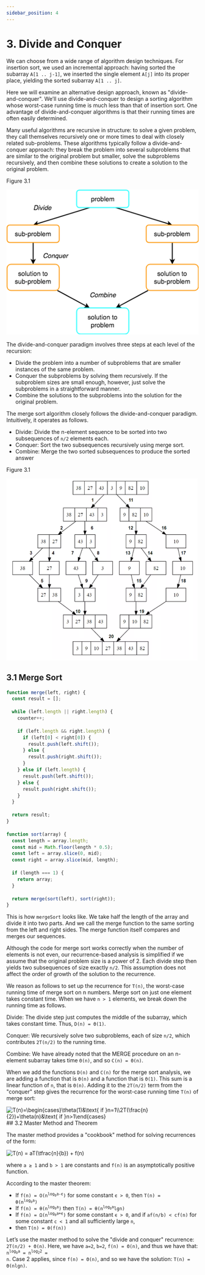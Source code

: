```yaml
---
sidebar_position: 4
---
```


# 3. Divide and Conquer

We can choose from a wide range of algorithm design techniques. For insertion sort, we used an incremental approach: having sorted the subarray `A[1 .. j-1]`, we inserted the single element `A[j]` into its proper place, yielding the sorted subarray `A[1 .. j]`.

Here we will examine an alternative design approach, known as "divide-and-conquer". We’ll use divide-and-conquer to design a sorting algorithm whose worst-case running time is much less than that of insertion sort. One advantage of divide-and-conquer algorithms is that their running times are often easily determined.

Many useful algorithms are recursive in structure: to solve a given problem, they call themselves recursively one or more times to deal with closely related sub-problems. These algorithms typically follow a divide-and-conquer approach: they break the problem into several subproblems that are similar to the original problem but smaller, solve the subproblems recursively, and then combine these solutions to create a solution to the original problem.

Figure 3.1

![Divide and conquer](img/divide_and_conquer.png)

The divide-and-conquer paradigm involves three steps at each level of the recursion:
- Divide the problem into a number of subproblems that are smaller instances of the same problem.
- Conquer the subproblems by solving them recursively. If the subproblem sizes are small enough, however, just solve the subproblems in a straightforward manner.
- Combine the solutions to the subproblems into the solution for the original problem.

The merge sort algorithm closely follows the divide-and-conquer paradigm. Intuitively, it operates as follows.
- Divide: Divide the n-element sequence to be sorted into two subsequences of `n/2` elements each.
- Conquer: Sort the two subsequences recursively using merge sort.
- Combine: Merge the two sorted subsequences to produce the sorted answer

Figure 3.1

![Merge sort](img/merge_sort.png)

## 3.1 Merge Sort

```ts title="Listing 3.1"
function merge(left, right) {
  const result = [];

  while (left.length || right.length) {
    counter++;

    if (left.length && right.length) {
      if (left[0] < right[0]) {
        result.push(left.shift());
      } else {
        result.push(right.shift());
      }
    } else if (left.length) {
      result.push(left.shift());
    } else {
      result.push(right.shift());
    }
  }

  return result;
}

function sort(array) {
  const length = array.length;
  const mid = Math.floor(length * 0.5);
  const left = array.slice(0, mid);
  const right = array.slice(mid, length);

  if (length === 1) {
    return array;
  }

  return merge(sort(left), sort(right));
}
```

This is how `mergeSort` looks like. We take half the length of the array and divide it into two parts. And we call the merge function to the same sorting from the left and right sides. The merge function itself compares and merges our sequences.

Although the code for merge sort works correctly when the number of elements is not even, our recurrence-based analysis is simplified if we assume that the original problem size is a power of 2. Each divide step then yields two subsequences of size exactly `n/2`. This assumption does not affect the order of growth of the solution to the recurrence.

We reason as follows to set up the recurrence for `T(n)`, the worst-case running time of merge sort on n numbers. Merge sort on just one element takes constant time. When we have `n > 1` elements, we break down the running time as follows.

Divide: The divide step just computes the middle of the subarray, which takes constant time. Thus, `D(n) = Θ(1)`.

Conquer: We recursively solve two subproblems, each of size `n/2`, which contributes `2T(n/2)` to the running time.

Combine: We have already noted that the MERGE procedure on an n-element subarray takes time `Θ(n)`, and so `C(n) = Θ(n)`.

When we add the functions `D(n)` and `C(n)` for the merge sort analysis, we are adding a function that is `Θ(n)` and a function that is `Θ(1)`. This sum is a linear function of `n`, that is `Θ(n)`. Adding it to the `2T(n/2)` term from the "conquer" step gives the recurrence for the worst-case running time `T(n)` of merge sort:

<div class="formula">
  <img src="https://latex.codecogs.com/svg.image?T(n)=\begin{cases}\theta(1)&\text{&space;if&space;}n=1;\\2T(\frac{n}{2})&plus;\theta(n)&\text{&space;if&space;}n>1\end{cases}" title="T(n)=\begin{cases}\theta(1)&\text{ if }n=1\\2T(\frac{n}{2})+\theta(n)&\text{ if }n>1\end{cases}" />
</div>
## 3.2 Master Method and Theorem

The master method provides a "cookbook" method for solving recurrences of the form:

<img src="https://latex.codecogs.com/svg.image?T(n)=aT(\tfrac{n}{b})&plus;f(n)" title="T(n) = aT(\tfrac{n}{b}) + f(n)" />

where `a ≥ 1` and `b > 1` are constants and `f(n)` is an asymptotically positive function.

According to the master theorem:
- If <code>f(n) = O(n<sup>log<sub>b</sub>a-ϵ</sup>)</code> for some constant `ϵ > 0`, then <code>T(n) = θ(n<sup>log<sub>b</sub>a</sup>)</code>
- If <code>f(n) = θ(n<sup>log<sub>b</sub>a</sup>)</code> then <code>T(n) = θ(n<sup>log<sub>b</sub>a</sup>lgn)</code>
- If <code>f(n) = Ω(n<sup>log<sub>b</sub>a+ϵ</sup>)</code> for some constant `ϵ > 0`, and if `af(n/b) < cf(n)` for some constant `c < 1` and all sufficiently large `n`,
- then `T(n) = θ(f(n))`

Let’s use the master method to solve the "divide and conquer" recurrence: `2T(n/2) + Θ(n)`. Here, we have `a=2`, `b=2`, `f(n) = Θ(n)`, and thus we have that: <code>n<sup>log<sub>b</sub>a</sup> = n<sup>log<sub>2</sub>2</sup> = n</code>. Case 2 applies, since `f(n) = Θ(n)`, and so we have the solution: `T(n) = Θ(nlgn)`.
